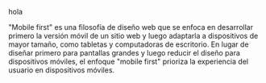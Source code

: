 hola

"Mobile first" es una filosofía de diseño web que se enfoca en desarrollar primero la versión móvil de un sitio web y luego adaptarla a dispositivos de mayor tamaño, como tabletas y computadoras de escritorio. En lugar de diseñar primero para pantallas grandes y luego reducir el diseño para dispositivos móviles, el enfoque "mobile first" prioriza la experiencia del usuario en dispositivos móviles.